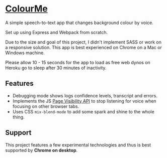 # [ColourMe](https://wolfpilot-colourme.herokuapp.com/)

A simple speech-to-text app that changes background colour by voice.

Set up using Express and Webpack from scratch.

Due to the size and goal of this project, I didn't implement SASS or work on a responsive solution. This app is best experienced on Chrome on a Mac or Windows machine. 

Please allow 10 - 15 seconds for the app to load as free web dynos on Heroku go to sleep after 30 minutes of inactivity.

## Features

* Debugging mode shows logs confidence levels, transcript and errors.
* Implements the JS [Page Visibility API](https://developer.mozilla.org/en-US/docs/Web/API/Page_Visibility_API) to stop listening for voice when focusing on other browser tabs.
* Uses CSS `mix-blend-mode` to add some spark and shine to the whole thing.

## Support
This project features a few experimental technologies and thus is best supported by **Chrome on desktop**.
